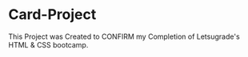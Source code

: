 # Card-Project
This Project was Created to CONFIRM my Completion of Letsugrade's HTML & CSS bootcamp.
